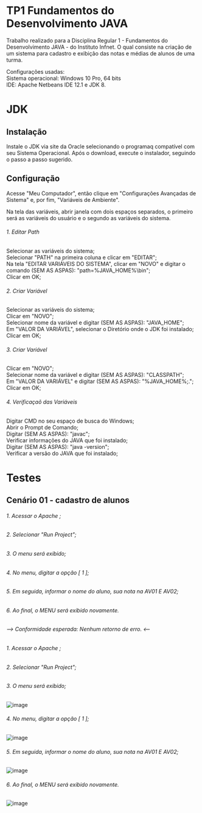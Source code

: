 # TP1 Fundamentos do Desenvolvimento JAVA

Trabalho realizado para a Disciplina Regular 1 - Fundamentos do Desenvolvimento JAVA - do Instituto Infnet. O qual consiste na criação de um sistema para cadastro e exibição das notas e médias de alunos de uma turma. <br/>

Configurações usadas:<br/>
Sistema operacional: Windows 10 Pro, 64 bits<br/>
IDE: Apache Netbeans IDE 12.1 e JDK 8.

# JDK
## Instalação

Instale o JDK via site da Oracle selecionando o programaq compatível com seu Sistema Operacional. Após o download, execute o instalador, seguindo o passo a passo sugerido. <br/>

## Configuração

Acesse "Meu Computador", então clique em "Configurações Avançadas de Sistema" e, por fim, "Variáveis de Ambiente".<br/>

Na tela das variáveis, abrir janela com dois espaços separados, o primeiro será as variáveis do usuário e o segundo as variáveis do sistema.<br/>

###### 1. Editar Path
Selecionar as variáveis do sistema;<br/>
Selecionar "PATH" na primeira coluna e clicar em "EDITAR";<br/>
Na tela "EDITAR VARIÁVEIS DO SISTEMA", clicar em "NOVO" e digitar o comando (SEM AS ASPAS): "path=%JAVA_HOME%\bin";<br/>
Clicar em OK;<br/>

###### 2. Criar Variável
Selecionar as variáveis do sistema;<br/>
Clicar em "NOVO";<br/>
Selecionar nome da variável e digitar (SEM AS ASPAS): "JAVA_HOME";<br/>
Em "VALOR DA VARIÁVEL", selecionar o Diretório onde o JDK foi instalado;<br/>
Clicar em OK;<br/>

###### 3. Criar Variável
Clicar em "NOVO";<br/>
Selecionar nome da variável e digitar (SEM AS ASPAS): "CLASSPATH";<br/>
Em "VALOR DA VARIÁVEL" e digitar (SEM AS ASPAS): "%JAVA_HOME%;.";<br/>
Clicar em OK;<br/>

###### 4. Verificaçaõ das Variáveis
Digitar CMD no seu espaço de busca do Windows;<br/>
Abrir o Prompt de Comando;<br/>
Digitar (SEM AS ASPAS): "javac";<br/>
Verificar informações do JAVA que foi instalado;<br/>
Digitar (SEM AS ASPAS): "java -version";<br/>
Verificar a versão do JAVA que foi instalado;<br/>

# Testes
## Cenário 01 - cadastro de alunos 
###### 1. Acessar o Apache ;
###### 2. Selecionar "Run Project";
###### 3. O menu será exibido;
###### 4. No menu, digitar a opção [ 1 ];
###### 5. Em seguida, informar o nome do aluno, sua nota na AV01 E AV02;
###### 6. Ao final, o MENU será exibido novamente.

###### --> Conformidade esperada: Nenhum retorno de erro. <--

###### 1. Acessar o Apache ;
###### 2. Selecionar "Run Project";
###### 3. O menu será exibido;

![image](https://user-images.githubusercontent.com/37251600/97817408-1099c480-1c7b-11eb-9501-c1ad4beda061.png)

###### 4. No menu, digitar a opção [ 1 ];

![image](https://user-images.githubusercontent.com/37251600/97817426-358e3780-1c7b-11eb-9390-9da155b63c24.png)

###### 5. Em seguida, informar o nome do aluno, sua nota na AV01 E AV02;

![image](https://user-images.githubusercontent.com/37251600/97817522-b77e6080-1c7b-11eb-9b6c-7729bf9d3f05.png)

###### 6. Ao final, o MENU será exibido novamente.

![image](https://user-images.githubusercontent.com/37251600/97817584-0af0ae80-1c7c-11eb-98ab-24dcff6d5ce9.png)

